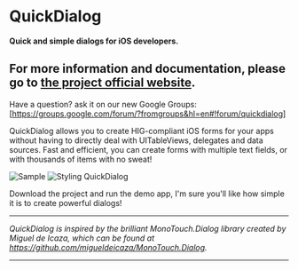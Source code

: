 # QuickDialog

**Quick and simple dialogs for iOS developers.**

## For more information and documentation, please go to [the project official website](http://escoz.com/open-source/quickdialog).

Have a question? ask it on our new Google Groups: [https://groups.google.com/forum/?fromgroups&hl=en#!forum/quickdialog]

QuickDialog allows you to create HIG-compliant iOS forms for your apps  without having to directly deal with UITableViews, delegates and data sources. Fast and efficient, you can create forms with multiple text fields, or with thousands of items with no sweat!

![Sample](https://github.com/escoz/QuickDialog/raw/master/other/quickdialog2.png "Sample")
![Styling QuickDialog](https://github.com/escoz/QuickDialog/raw/master/other/quickdialog3.png "Styling cells with QuickDialog")


Download the project and run the demo app, I'm sure you'll like how simple it is to create powerful dialogs!

----------

*QuickDialog is inspired by the brilliant MonoTouch.Dialog library created by Miguel de Icaza, which can be found at https://github.com/migueldeicaza/MonoTouch.Dialog.*

----------
